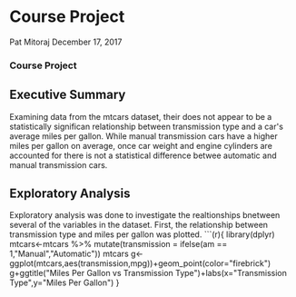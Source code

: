 Course Project
================
Pat Mitoraj
December 17, 2017

### Course Project

Executive Summary
-----------------

Examining data from the mtcars dataset, their does not appear to be a statistically significan relationship between transmission type and a car's average miles per gallon. While manual transmission cars have a higher miles per gallon on average, once car weight and engine cylinders are accounted for there is not a statistical difference betwee automatic and manual transmission cars.

Exploratory Analysis
--------------------

Exploratory analysis was done to investigate the realtionships bnetween several of the variables in the dataset. First, the relationship between transmission type and miles per gallon was plotted. \`\`\`(r){ library(dplyr) mtcars&lt;-mtcars %&gt;% mutate(transmission = ifelse(am == 1,"Manual","Automatic")) mtcars g&lt;-ggplot(mtcars,aes(transmission,mpg))+geom\_point(color="firebrick") g+ggtitle("Miles Per Gallon vs Transmission Type")+labs(x="Transmission Type",y="Miles Per Gallon") }
